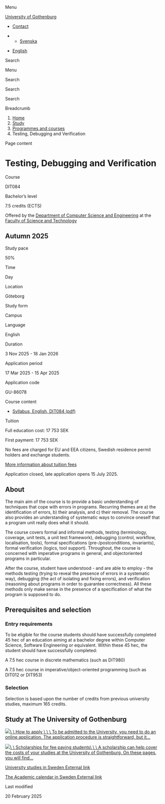 Menu

[University of Gothenburg](https://www.gu.se/en)

- [Contact](https://www.gu.se/en/contact)

- - [Svenska](https://www.gu.se/studera/hitta-utbildning/testning-felsokning-verifiering-dit084)
- [English](https://www.gu.se/en/study-gothenburg/testing-debugging-and-verification-dit084)

Search


Menu


Search


Search

Search

Breadcrumb

1. [Home](https://www.gu.se/en)
2. [Study](https://www.gu.se/en/study-in-gothenburg)
3. [Programmes and courses](https://www.gu.se/en/study-in-gothenburg/study-options)
4. Testing, Debugging and Verification


Page content

# Testing, Debugging and Verification

Course


DIT084


Bachelor’s level



7.5 credits (ECTS)




Offered by the
[Department of Computer Science and Engineering](https://www.gu.se/en/computer-science-engineering)
at the
[Faculty of Science and Technology](https://www.gu.se/en/science-and-technology)

## Autumn 2025

Study pace


50%

Time


Day

Location


Göteborg

Study form


Campus

Language


English

Duration


3 Nov 2025
\- 18 Jan 2026

Application period


17 Mar 2025
\- 15 Apr 2025

Application code


GU-86078

Course content


- [Syllabus, English, DIT084 (pdf)](https://kursplaner.gu.se/pdf/kurs/en/DIT084)


Tuition


Full education cost: 17 753 SEK

First payment: 17 753 SEK

No fees are charged for EU and EEA citizens, Swedish residence permit holders and exchange students.

[More information about tuition fees](https://www.gu.se/en/study-in-gothenburg/apply/tuition-fees)

Application closed, late application opens 15 July 2025.


## About

The main aim of the course is to provide a basic understanding of techniques that cope with errors in programs. Recurring themes are a) the identification of errors, b) their analysis, and c) their removal. The course also provides an understanding of systematic ways to convince oneself that a program unit really does what it should.

The course covers formal and informal methods, testing (terminology, coverage, unit tests, a unit test framework), debugging (control, workflow, localisation, tools), formal specifications (pre-/postconditions, invariants), formal verification (logics, tool support). Throughout, the course is concerned with imperative programs in general, and objectoriented programs in particular.

After the course, student have understood - and are able to employ - the methods testing (trying to reveal the presence of errors in a systematic way), debugging (the act of isolating and fixing errors), and verification (reasoning about programs in order to guarantee correctness). All these methods only make sense in the presence of a specification of what the program is supposed to do.

## Prerequisites and selection

### Entry requirements

To be eligible for the course students should have successfully completed 45 hec of an education aiming at a bachelor degree within Computer Science, Software Engineering or equivalent. Within these 45 hec, the student should have successfully completed:

A 7.5 hec course in discrete mathematics (such as DIT980)

A 7.5 hec course in imperative/object-oriented programming (such as DIT012 or DIT953)

### Selection

Selection is based upon the number of credits from previous university studies, maximum 165 credits.

## Study at The University of Gothenburg

[![](https://www.gu.se/sites/default/files/dynamic-image/dynamic_image_2188_218/public/2020-03/cytonn-photography-ZJEKICY5EXY-unsplash.jpg?media_id=2553&width=1904&height=208)\\
\\
How to apply \\
\\
\\
To be admitted to the University, you need to do an online application. The application procedure is straightforward, but it…](https://www.gu.se/en/study-in-gothenburg/apply)

[![](https://www.gu.se/sites/default/files/dynamic-image/dynamic_image_2188_218/public/2024-01/GU-7.jpg?media_id=95188&width=1904&height=208)\\
\\
Scholarships for fee paying students\\
\\
\\
A scholarship can help cover the costs of your studies at the University of Gothenburg. On these pages, you will find…](https://www.gu.se/en/study-in-gothenburg/apply/scholarships-for-fee-paying-students)

[University studies in Sweden External link](https://www.gu.se/en/study-in-gothenburg/before-you-arrive/university-studies-in-sweden "External link")

[The Academic calendar in Sweden External link](https://www.gu.se/en/study-in-gothenburg/when-you-are-here/academic-calendar "External link")

Last modified


20 February 2025